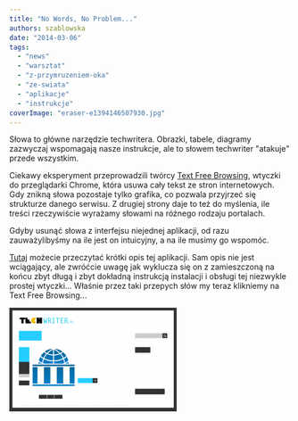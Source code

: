 ```yaml
---
title: "No Words, No Problem..."
authors: szablowska
date: "2014-03-06"
tags:
  - "news"
  - "warsztat"
  - "z-przymruzeniem-oka"
  - "ze-swiata"
  - "aplikacje"
  - "instrukcje"
coverImage: "eraser-e1394146507930.jpg"
---
```


Słowa to główne narzędzie techwritera. Obrazki, tabele, diagramy zazwyczaj
wspomagają nasze instrukcje, ale to słowem techwriter "atakuje" przede
wszystkim.

<!--truncate-->

Ciekawy eksperyment przeprowadzili twórcy
[Text Free Browsing](https://chrome.google.com/webstore/detail/text-free-browsing/ioglfbphilinnhdmfbmfljmhemegfcdg "Text Free Browsing"), wtyczki
do przeglądarki Chrome, która usuwa cały tekst ze stron internetowych. Gdy
znikną słowa pozostaje tylko grafika, co pozwala przyjrzeć się strukturze danego
serwisu. Z drugiej strony daje to też do myślenia, ile treści rzeczywiście
wyrażamy słowami na różnego rodzaju portalach.

Gdyby usunąć słowa z interfejsu niejednej aplikacji, od razu zauważylibyśmy na
ile jest on intuicyjny, a na ile musimy go wspomóc.

[Tutaj](https://www.yahoo.com/tech/hate-reading-but-love-the-internet-text-free-76461431180.html "Text Free Browsing")
możecie przeczytać krótki opis tej aplikacji. Sam opis nie jest wciągający, ale
zwróćcie uwagę jak wyklucza się on z zamieszczoną na końcu zbyt długą i zbyt
dokładną instrukcją instalacji i obsługi tej niezwykle prostej wtyczki...
Właśnie przez taki przepych słów my teraz klikniemy na Text Free Browsing...

[![textfreebrowsing](images/textfreebrowsing-300x186.png)](http://techwriter.pl/wp-content/uploads/2014/03/textfreebrowsing.png)
